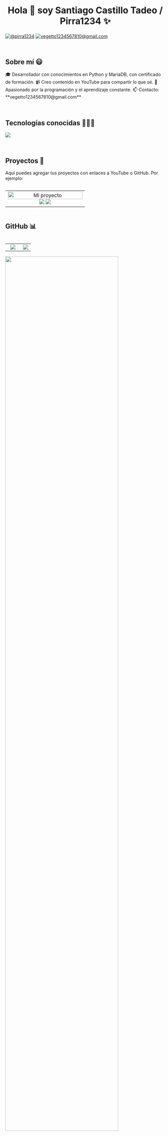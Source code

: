 <h1 align="center">Hola 👋 soy Santiago Castillo Tadeo / Pirra1234 ✨</h1> 

<p align="left">
  <a href="https://www.youtube.com/@pirra1234" target="blank"><img align="center" src="https://img.shields.io/badge/YouTube-FF0000?style=for-the-badge&logo=youtube&logoColor=white" alt="@pirra1234"  /></a>
  <a href="mailto:vegetto1234567810@gmail.com" target="blank"><img align="center" src="https://img.shields.io/badge/Gmail-D14836?style=for-the-badge&logo=gmail&logoColor=white" alt="vegetto1234567810@gmail.com" /></a>
</p>

<br>

<h2>Sobre mí 😃</h2>

<p align="left">
🎓 Desarrollador con conocimientos en Python y MariaDB, con certificado de formación.  
📹 Creo contenido en YouTube para compartir lo que sé.  
🚀 Apasionado por la programación y el aprendizaje constante.  
📫 Contacto: **vegetto1234567810@gmail.com**
</p>

<br>

<h2>Tecnologías conocidas 👨🏻‍💻</h2>

<p align="left">
  <a href="https://skillicons.dev">
    <img src="https://skillicons.dev/icons?i=python,mysql,linux,git,github,vscode&perline=10" />
  </a>
</p>

<br>

<h2>Proyectos 🚀</h2>

<p>Aquí puedes agregar tus proyectos con enlaces a YouTube o GitHub. Por ejemplo:</p>

<table align="left">
<tr>
  <td width="50%" align="center">
    <a href="https://www.youtube.com/@pirra1234" title="Mi canal de YouTube">
      <img src="https://raw.githubusercontent.com/unsimpledev/unsimpledev/main/assets/chatgptapp.webp" width="100%" alt="Mi proyecto" />
    </a>
    <br>
    <a href="https://www.youtube.com/@pirra1234" target="blank"><img src="https://img.shields.io/badge/YouTube-FF0000?style=for-the-badge&logo=youtube&logoColor=white" /></a>
    <a href="https://github.com/pirra1234/MiProyecto" target="blank"><img src="https://img.shields.io/badge/GitHub-100000?style=for-the-badge&logo=github&logoColor=white" /></a>
  </td>
</tr>
</table>

<br><br><br><br><br>

<h2>GitHub 📊</h2>

<table align="left">
<tr>
<td width="60%" align="center">
  <img src="https://github-readme-streak-stats.herokuapp.com/?user=pirra1234&theme=dark&hide_border=false" />
</td>
<td width="40%" align="center">
  <img src="https://github-readme-stats.anuraghazra1.vercel.app/api/top-langs/?username=pirra1234&theme=dark&hide_border=false&no-bg=true&no-frame=true&langs_count=10"/>
</td>
</tr>
</table>

<div align="left">
  <a href="https://github.com/ryo-ma/github-profile-trophy">
    <img src="https://github-profile-trophy.vercel.app/?username=pirra1234&theme=radical&row=1&column=7&margin-h=15&margin-w=5&no-bg=true" width="84%" />
  </a>
</div>

